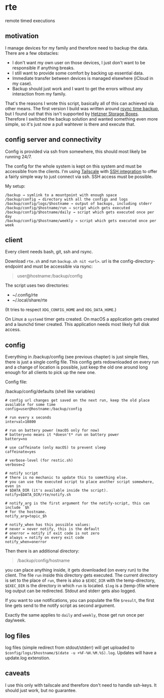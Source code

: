 # rte

remote timed executions

## motivation

I manage devices for my family and therefore need to backup the data. There are
a few obstacles:
- I don't want my own user on those devices, I just don't want to be
  responsible if anything breaks.
- I still want to provide some comfort by backing up essential data.
- Immediate transfer between devices is managed elsewhere (iCloud in my case).
- Backup should just work and I want to get the errors without any interaction
  from my family.

That's the reasons I wrote this script, basically all of this can achieved via
other means. The first version I build was written around [rsync time backup](https://github.com/laurent22/rsync-time-backup/),
but I found out that this isn't supported by [Hetzner Storage Boxes](https://www.hetzner.com/storage/storage-box).
Therefore I switched the backup solution and wanted something even more simple,
so it's just now a pull wahtever is there and execute that.

## config server and connectivity

Config is provided via ssh from somewhere, this should most likely be running
24/7.

The config for the whole system is kept on this system and must be
accessible from the clients. I'm using [Tailscale](https://tailscale.com) with
[SSH integration](https://tailscale.com/tailscale-ssh/) to offer a fairly
simple way to just connect via ssh. SSH access must be possible.

My setup:
```
/backup → symlink to a mountpoint with enough space
/backup/config → directory with all the configs and logs
/backup/config/logs/$hostname → output of backups, including stderr
/backup/config/$hostname/run → script which gets executed
/backup/config/$hostname/daily → script which gets executed once per day
/backup/config/$hostname/weekly → script which gets executed once per week
```

## client

Every client needs bash, git, ssh and rsync.

Download `rte.sh` and run `backup.sh nit <url>`. url is the
config-directory-endpoint and must be accessible via rsync:

> user@hostname:/backup/config

The script uses two directories:
- ~/.config/rte
- ~/.local/share/rte

(It tries to respect `XDG_CONFIG_HOME` and `XDG_DATA_HOME`.)

On Linux a `systemd` timer gets created. On macOS a application gets created
and a launchd timer created. This application needs most likely full disk
access.

## config

Everything in /backup/config (see previous chapter) is just simple files, there
is just a single config file. This config gets redownloaded on every run and a
change of location is possible, just keep the old one around long enough for
all clients to pick up the new one.

Config file:

/backup/config/defaults (shell like variables)
```
# config url changes get saved on the next run, keep the old place available for some time
config=user@hostname:/backup/config

# run every x seconds
interval=10800

# run on battery power (macOS only for now)
# battery=no means it *doesn't* run on battery power
battery=no

# use caffeinate (only macOS) to prevent sleep
caffeinate=yes

# verbose-level (for restic.sh)
verbose=2

# notify script
# there is no mechanic to update this to something else.
# you can use the executed script to place another script somewhere, even in
# $DATA_DIR (it's available inside the script).
notify=$DATA_DIR/rte/notify.sh

# notify_arg is the first argument for the notify-script, this can include `$h`
# for the hostname.
notify_arg=topic_$h

# notify_when has this possible values:
# never = never notify, this is the default
# onerror = notify if exit code is not zero
# always = notify on every exit code
notify_when=onerror
```

Then there is an additional directory:

> /backup/config/hostname

you can place anything inside, it gets downloaded (on every run) to the client.
The file `run` inside this directory gets executed. The current directory is
set to the place of `run`, there is also a `$EXEC_DIR` with the temp-directory,
`$EXEC_DIR` is the directory in which `run` is located. `$log` is a
(temp-)file where log output can be redirected. Stdout and stderr gets also
logged.

If you want to use notifications, you can populate the file `$result`, the
first line gets send to the notify script as second argument.

Exactly the same applies to `daily` and `weekly`, those get run once per day/week.

## log files

log files (simple redirect from stdout/stderr) will get uploaded to
`$config/logs/$hostname/$(date -u +%F-%H.%M.%S).log`. Updates will have a
update.log extenstion.

## caveats

I use this only with tailscale and therefore don't need to handle ssh-keys. It
should just work, but no guarantee.
